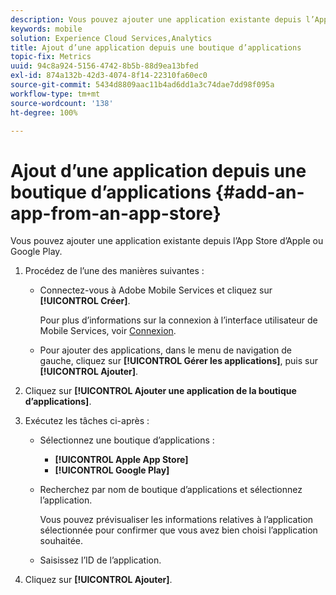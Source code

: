 ```yaml
---
description: Vous pouvez ajouter une application existante depuis l’App Store d’Apple ou Google Play.
keywords: mobile
solution: Experience Cloud Services,Analytics
title: Ajout d’une application depuis une boutique d’applications
topic-fix: Metrics
uuid: 94c8a924-5156-4742-8b5b-88d9ea13bfed
exl-id: 874a132b-42d3-4074-8f14-22310fa60ec0
source-git-commit: 5434d8809aac11b4ad6dd1a3c74dae7dd98f095a
workflow-type: tm+mt
source-wordcount: '138'
ht-degree: 100%

---
```


# Ajout d’une application depuis une boutique d’applications {#add-an-app-from-an-app-store}

Vous pouvez ajouter une application existante depuis l’App Store d’Apple ou Google Play.

1. Procédez de l’une des manières suivantes :

   * Connectez-vous à Adobe Mobile Services et cliquez sur **[!UICONTROL Créer]**.

      Pour plus d’informations sur la connexion à l’interface utilisateur de Mobile Services, voir [Connexion](/help/using/gs/gs-signin.md).

   * Pour ajouter des applications, dans le menu de navigation de gauche, cliquez sur **[!UICONTROL Gérer les applications]**, puis sur **[!UICONTROL Ajouter]**.

1. Cliquez sur **[!UICONTROL Ajouter une application de la boutique d’applications]**.
1. Exécutez les tâches ci-après :

   * Sélectionnez une boutique d’applications :
      * **[!UICONTROL Apple App Store]**
      * **[!UICONTROL Google Play]**
   * Recherchez par nom de boutique d’applications et sélectionnez l’application.

      Vous pouvez prévisualiser les informations relatives à l’application sélectionnée pour confirmer que vous avez bien choisi l’application souhaitée.

   * Saisissez l’ID de l’application.


1. Cliquez sur **[!UICONTROL Ajouter]**.
